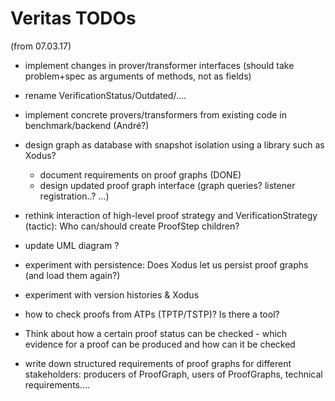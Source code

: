 Veritas TODOs
==================

(from 07.03.17)
* implement changes in prover/transformer interfaces (should take problem+spec as arguments of methods, not as fields)
* rename VerificationStatus/Outdated/....
* implement concrete provers/transformers from existing code in benchmark/backend (André?)
* design graph as database with snapshot isolation using a library such as Xodus?
  * document requirements on proof graphs (DONE)
  * design updated proof graph interface (graph queries? listener registration..? ...)
* rethink interaction of high-level proof strategy and VerificationStrategy (tactic): Who can/should create ProofStep children?
* update UML diagram ?
* experiment with persistence: Does Xodus let us persist proof graphs
(and load them again?)
* experiment with version histories & Xodus
* how to check proofs from ATPs (TPTP/TSTP)? Is there a tool?
* Think about how a certain proof status can be checked - which
evidence for a proof can be produced and how can it be checked

* write down structured requirements of proof graphs for different
  stakeholders: producers of ProofGraph, users of ProofGraphs, technical requirements....



